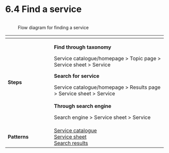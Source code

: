 # 6.4 Find a service

<figure><img src="../../../.gitbook/assetsFind a service.png" alt=""><figcaption><p>Flow diagram for finding a service</p></figcaption></figure>

<table data-header-hidden><thead><tr><th width="131"></th><th></th></tr></thead><tbody><tr><td><strong>Steps</strong></td><td><p><strong>Find through taxonomy</strong></p><p>Service catalogue/homepage > Topic page > Service sheet > Service</p><p></p><p><strong>Search for service</strong></p><p>Service catalogue/homepage > Results page > Service sheet > Service<br><br><strong>Through search engine</strong></p><p>Search engine > Service sheet > Service</p></td></tr><tr><td><strong>Patterns</strong></td><td><a href="../6-page-templates/7.8-service-catalogue.md">Service catalogue<br></a><a href="../6-page-templates/7.9-service-sheet.md">Service sheet<br></a><a href="../6-page-templates/7.6-search-results.md">Search results</a></td></tr></tbody></table>

